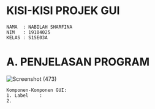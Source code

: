 # KISI-KISI PROJEK GUI
    NAMA  : NABILAH SHARFINA
    NIM   : 19104025
    KELAS : S1SE03A
# A. PENJELASAN PROGRAM
![Screenshot (473)](https://user-images.githubusercontent.com/58089002/116987141-e5ab2e80-acf8-11eb-8b72-3e419616146e.png)
    
    Komponen-Komponen GUI:
    1. Label    :
    2. 
